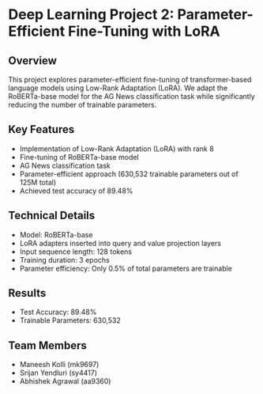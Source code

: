 # Deep Learning Project 2: Parameter-Efficient Fine-Tuning with LoRA

## Overview

This project explores parameter-efficient fine-tuning of transformer-based language models using Low-Rank Adaptation (LoRA). We adapt the RoBERTa-base model for the AG News classification task while significantly reducing the number of trainable parameters.

## Key Features

- Implementation of Low-Rank Adaptation (LoRA) with rank 8
- Fine-tuning of RoBERTa-base model
- AG News classification task
- Parameter-efficient approach (630,532 trainable parameters out of 125M total)
- Achieved test accuracy of 89.48%

## Technical Details

- Model: RoBERTa-base
- LoRA adapters inserted into query and value projection layers
- Input sequence length: 128 tokens
- Training duration: 3 epochs
- Parameter efficiency: Only 0.5% of total parameters are trainable

## Results

- Test Accuracy: 89.48%
- Trainable Parameters: 630,532

## Team Members

- Maneesh Kolli (mk9697)
- Srijan Yendluri (sy4417)
- Abhishek Agrawal (aa9360)
